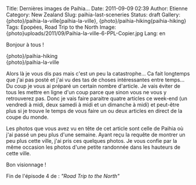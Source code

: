 Title: Dernières images de Paihia...
Date: 2011-09-09 02:39
Author: Etienne
Category: New Zealand
Slug: paihia-last-sceneries
Status: draft
Gallery: {photo}/paihia-la-ville{paihia-la-ville}, {photo}/paihia-hiking{paihia-hiking}
Tags: Epopées, Road Trip to the North
Image: {photo}uploads/2011/09/Paihia-la-ville-6-PPL-Copier.jpg
Lang: en

Bonjour à tous !

{photo}/paihia-hiking  
{photo}/paihia-la-ville

Alors là je vous dis pas mais c'est un peu la catastrophe... Ca fait
longtemps que j'ai pas posté et j'ai vu des tas de choses intéressantes
entre temps... Du coup je vous ai préparé un certain nombre d'article.
Je vais éviter de tous les mettre en ligne d'un coup parce que sinon
vous ne vous y retrouverez pas. Donc je vais faire paraitre quatre
articles ce week-end (un vendredi à midi, deux samedi à midi et un
dimanche à midi) et peut-être plus si je trouve le temps de vous faire
un ou deux articles en direct de la coupe du monde.

Les photos que vous avez vu en tête de cet article sont celle de Paihia
où j'ai passé un peu plus d'une semaine. Ayant reçu la requête de
montrer un peu plus cette ville, j'ai pris ces quelques photos. Je vous
confie par la même occasion les photos d'une petite randonnée dans les
hauteurs de cette ville.

Bon visionnage !

Fin de l'épisode 4 de : *"Road Trip to the North"*
